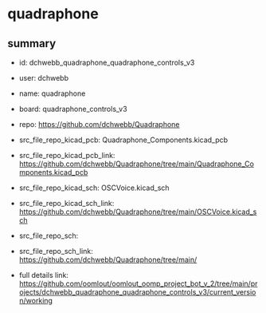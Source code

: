# quadraphone
 
## summary 
* id: dchwebb_quadraphone_quadraphone_controls_v3
* user: dchwebb
* name: quadraphone
* board: quadraphone_controls_v3
* repo: https://github.com/dchwebb/Quadraphone
* src_file_repo_kicad_pcb: Quadraphone_Components.kicad_pcb
* src_file_repo_kicad_pcb_link: https://github.com/dchwebb/Quadraphone/tree/main/Quadraphone_Components.kicad_pcb
* src_file_repo_kicad_sch: OSCVoice.kicad_sch
* src_file_repo_kicad_sch_link: https://github.com/dchwebb/Quadraphone/tree/main/OSCVoice.kicad_sch

* src_file_repo_sch: 
* src_file_repo_sch_link: https://github.com/dchwebb/Quadraphone/tree/main/
* full details link: https://github.com/oomlout/oomlout_oomp_project_bot_v_2/tree/main/projects/dchwebb_quadraphone_quadraphone_controls_v3/current_version/working  






